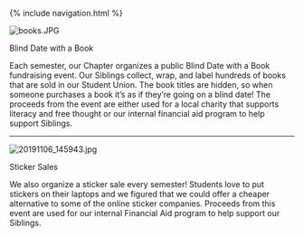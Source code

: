 {% include navigation.html %}

![books.JPG](https://images.squarespace-cdn.com/content/v1/5e2fa07dec98fd74b2ad5d8d/1589727666886-O1QTZWH5EMV0ZUUN5XJA/books.JPG)

Blind Date with a Book

Each semester, our Chapter organizes a public Blind Date with a Book fundraising event. Our Siblings collect, wrap, and label hundreds of books that are sold in our Student Union. The book titles are hidden, so when someone purchases a book it’s as if they’re going on a blind date! The proceeds from the event are either used for a local charity that supports literacy and free thought or our internal financial aid program to help support Siblings.

* * *

![20191106_145943.jpg](https://images.squarespace-cdn.com/content/v1/5e2fa07dec98fd74b2ad5d8d/1589728234585-QKO6XKAXZ74F89HAQ9HS/20191106_145943.jpg)

Sticker Sales

We also organize a sticker sale every semester! Students love to put stickers on their laptops and we figured that we could offer a cheaper alternative to some of the online sticker companies. Proceeds from this event are used for our internal Financial Aid program to help support our Siblings.

